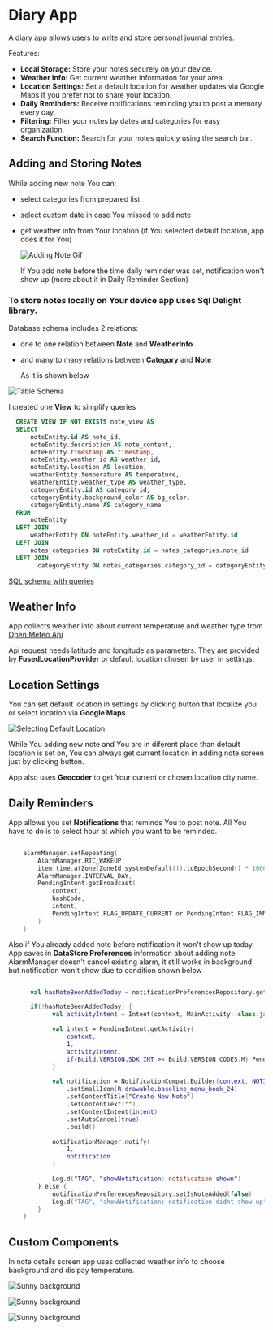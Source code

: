 # Diary App

A diary app allows users to write and store personal journal entries.

Features:

 * **Local Storage:** Store your notes securely on your device.
 * **Weather Info:** Get current weather information for your area.
 * **Location Settings:** Set a default location for weather updates via Google Maps if you prefer not to share your location.
 * **Daily Reminders:** Receive notifications reminding you to post a memory every day.
 * **Filtering:** Filter your notes by dates and categories for easy organization.
 * **Search Function:** Search for your notes quickly using the search bar.

## Adding and Storing Notes

While adding new note You can: 

* select categories from prepared list
* select custom date in case You missed to add note
* get weather info from Your location (if You selected default location, app does it for You)

  ![Adding Note Gif](images/drogipamietniczku.gif)

  If You add note before the time daily reminder was set, notification won't show up (more about it in Daily Reminder Section)


### To store notes locally on Your device app uses Sql Delight library.
  Database schema includes 2 relations:
  * one to one relation between **Note** and **WeatherInfo**
  * and many to many relations between **Category** and **Note**
 
    As it is shown below
  
  ![Table Schema](images/dbschema.png)


I created one **View** to simplify queries
  ```sql
    CREATE VIEW IF NOT EXISTS note_view AS
    SELECT
        noteEntity.id AS note_id,
        noteEntity.description AS note_content,
        noteEntity.timestamp AS timestamp,
        noteEntity.weather_id AS weather_id,
        noteEntity.location AS location,
        weatherEntity.temperature AS temperature,
        weatherEntity.weather_type AS weather_type,
        categoryEntity.id AS category_id,
        categoryEntity.background_color AS bg_color,
        categoryEntity.name AS category_name
    FROM
        noteEntity
    LEFT JOIN
        weatherEntity ON noteEntity.weather_id = weatherEntity.id
    LEFT JOIN
        notes_categories ON noteEntity.id = notes_categories.note_id
    LEFT JOIN
          categoryEntity ON notes_categories.category_id = categoryEntity.id;
  ```
  [SQL schema with queries](https://github.com/nowiczenkoandrzej/DiaryApp/blob/master/app/src/main/sqldelight/diaryapp/db/noteEntity.sq)

## Weather Info

App collects weather info about current temperature and weather type from [Open Meteo Api](https://open-meteo.com/)

Api request needs latitude and longitude as parameters. They are provided by **FusedLocationProvider** or default location chosen by user in settings.

## Location Settings

You can set default location in settings by clicking button that localize you or select location via **Google Maps**

![Selecting Default Location](images/choosinglocation.gif)

While You adding new note and You are in diferent place than default location is set on, You can always get current location in adding note screen just by clicking button.

App also uses **Geocoder** to get Your current or chosen location city name.

## Daily Reminders

App allows you set **Notifications** that reminds You to post note. All You have to do is to select hour at which you want to be reminded.

```kotlin

    alarmManager.setRepeating(
        AlarmManager.RTC_WAKEUP,
        item.time.atZone(ZoneId.systemDefault()).toEpochSecond() * 1000,
        AlarmManager.INTERVAL_DAY,
        PendingIntent.getBroadcast(
            context,
            hashCode,
            intent,
            PendingIntent.FLAG_UPDATE_CURRENT or PendingIntent.FLAG_IMMUTABLE
        )
    )

```

Also if You already added note before notification it won't show up today.
App saves in **DataStore Preferences** information about adding note.
AlarmManager doesn't cancel existing alarm, it still works in background but notification won't show due to condition shown below


```kotlin

      val hasNoteBeenAddedToday = notificationPreferencesRepository.getIsNoteAdded() ?: false

      if(!hasNoteBeenAddedToday) {
            val activityIntent = Intent(context, MainActivity::class.java)

            val intent = PendingIntent.getActivity(
                context,
                1,
                activityIntent,
                if(Build.VERSION.SDK_INT >= Build.VERSION_CODES.M) PendingIntent.FLAG_IMMUTABLE else 0
            )

            val notification = NotificationCompat.Builder(context, NOTIFICATION_CHANNEL_ID)
                .setSmallIcon(R.drawable.baseline_menu_book_24)
                .setContentTitle("Create New Note")
                .setContentText("")
                .setContentIntent(intent)
                .setAutoCancel(true)
                .build()

            notificationManager.notify(
                1,
                notification
            )

            Log.d("TAG", "showNotification: notification shown")
        } else {
            notificationPreferencesRepository.setIsNoteAdded(false)
            Log.d("TAG", "showNotification: notification didnt show up")
        }
    }
```

## Custom Components

In note details screen app uses collected weather info to choose background and dislpay temperature.

![Sunny background](images/sunnyweather.gif)

![Sunny background](images/cloudyweather.gif)

![Sunny background](images/notes-details-rainy-portrait.png)

